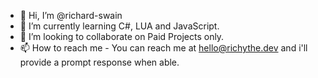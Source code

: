 - 👋 Hi, I’m @richard-swain
- 🌱 I’m currently learning C#, LUA and JavaScript.
- 💞️ I’m looking to collaborate on Paid Projects only.
- 📫 How to reach me - You can reach me at hello@richythe.dev and i'll provide a prompt response when able.
